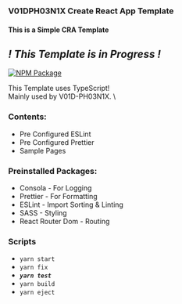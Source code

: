 ### V01DPH03N1X Create React App Template

#### This is a Simple CRA Template

## **_! This Template is in Progress !_**

[![NPM Package](https://github.com/V01D-PH03N1X/cra-template-voidphoenix/actions/workflows/npm-publish.yml/badge.svg)](https://github.com/V01D-PH03N1X/cra-template-voidphoenix/actions/workflows/npm-publish.yml)

This Template uses TypeScript! \
Mainly used by V01D-PH03N1X. \

### Contents:

- Pre Configured ESLint
- Pre Configured Prettier
- Sample Pages

### Preinstalled Packages:

- Consola - For Logging
- Prettier - For Formatting
- ESLint - Import Sorting & Linting
- SASS - Styling
- React Router Dom - Routing

### Scripts

- `yarn start`
- `yarn fix`
- **_`yarn test`_**
- `yarn build`
- `yarn eject`
